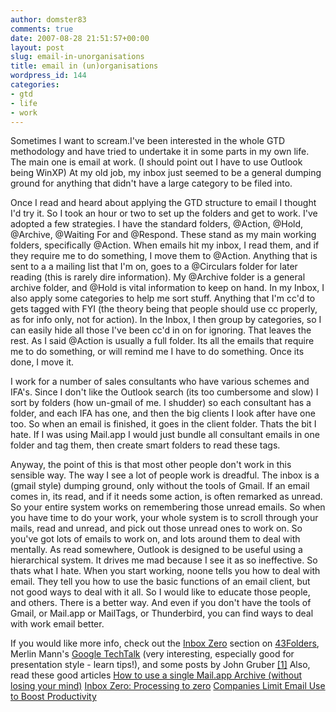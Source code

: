 ```yaml
---
author: domster83
comments: true
date: 2007-08-28 21:51:57+00:00
layout: post
slug: email-in-unorganisations
title: email in (un)organisations
wordpress_id: 144
categories:
- gtd
- life
- work
---
```


Sometimes I want to scream.I've been interested in the whole GTD methodology and have tried to undertake it in some parts in my own life. The main one is email at work. (I should point out I have to use Outlook being WinXP)
At my old job, my inbox just seemed to be a general dumping ground for anything that didn't have a large category to be filed into.




Once I read and heard about applying the GTD structure to email I thought I'd try it. So I took an hour or two to set up the folders and get to work. I've adopted a few strategies. I have the standard folders, @Action, @Hold, @Archive, @Waiting For and @Respond. These stand as my main working folders, specifically @Action. When emails hit my inbox, I read them, and if they require me to do something, I move them to @Action. Anything that is sent to a a mailing list that I'm on, goes to a @Circulars folder for later reading (this is rarely dire information). My @Archive folder is a general archive folder, and @Hold is vital information to keep on hand. In my Inbox, I also apply some categories to help me sort stuff. Anything that I'm cc'd to gets tagged with FYI (the theory being that people should use cc properly, as for info only, not for action). In the Inbox, I then group by categories, so I can easily hide all those I've been cc'd in on for ignoring. That leaves the rest.
As I said @Action is usually a full folder. Its all the emails that require me to do something, or will remind me I have to do something. Once its done, I move it.




I work for a number of sales consultants who have various schemes and IFA's. Since I don't like the Outlook search (its too cumbersome and slow) I sort by folders (how un-gmail of me. I shudder) so each consultant has a folder, and each IFA has one, and then the big clients I look after have one too. So when an email is finished, it goes in the client folder.
Thats the bit I hate. If I was using Mail.app I would just bundle all consultant emails in one folder and tag them, then create smart folders to read these tags.




Anyway, the point of this is that most other people don't work in this sensible way. The way I see a lot of people work is dreadful. The inbox is a (gmail style) dumping ground, only without the tools of Gmail. If an email comes in, its read, and if it needs some action, is often remarked as unread. So your entire system works on remembering those unread emails. So when you have time to do your work, your whole system is to scroll through your mails, read and unread, and pick out those unread ones to work on. So you've got lots of emails to work on, and lots around them to deal with mentally. As read somewhere, Outlook is designed to be useful using a hierarchical system. It drives me mad because I see it as so ineffective.
So thats what I hate. When you start working, noone tells you how to deal with email. They tell you how to use the basic functions of an email client, but not good ways to deal with it all. So I would like to educate those people, and others.
There is a better way. And even if you don't have the tools of Gmail, or Mail.app or MailTags, or Thunderbird, you can find ways to deal with work email better.




If you would like more info, check out the [Inbox Zero](http://www.inboxzero.com) section on [43Folders](http://www.43folders.com), Merlin Mann's [Google TechTalk](http://www.43folders.com/2007/07/25/merlins-inbox-zero-talk/) (very interesting, especially good for presentation style - learn tips!), and some posts by John Gruber [[1]](http://daringfireball.net/2007/08/rethinking_email)
Also, read these good articles
[How to use a single Mail.app Archive (without losing your mind)](http://www.43folders.com/2007/08/16/one-mail-archive/)
[Inbox Zero: Processing to zero](http://www.43folders.com/2006/03/27/process-to-zero/)
[Companies Limit Email Use to Boost Productivity](http://lifehacker.com/software/email/companies-limit-email-use-to-boost-productivity-294026.php)
